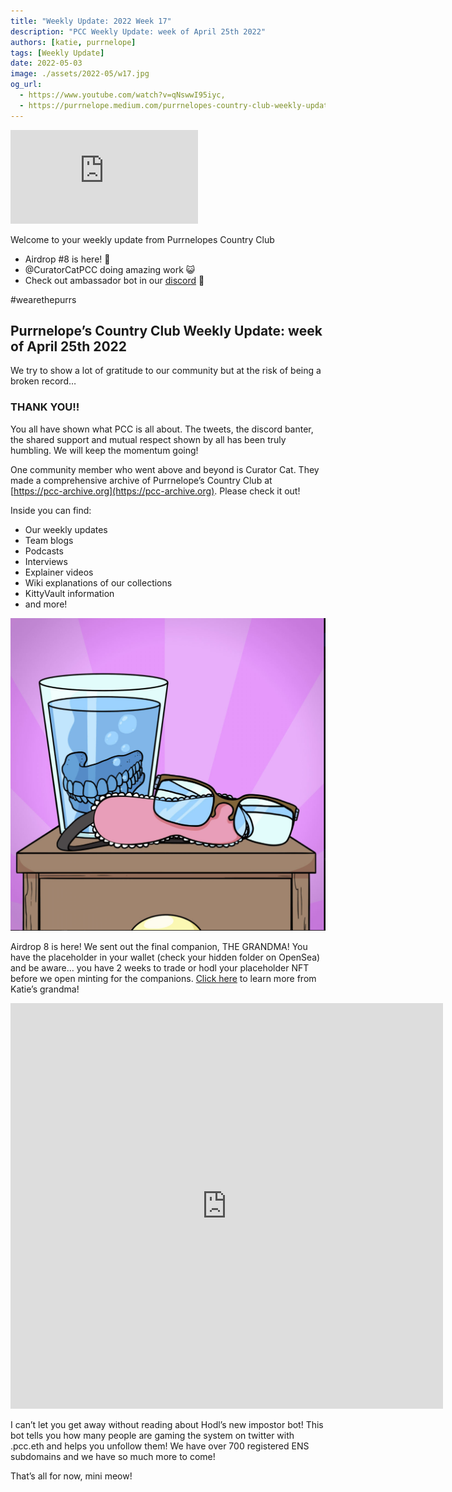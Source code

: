 ```yaml
---
title: "Weekly Update: 2022 Week 17"
description: "PCC Weekly Update: week of April 25th 2022"
authors: [katie, purrnelope]
tags: [Weekly Update]
date: 2022-05-03
image: ./assets/2022-05/w17.jpg
og_url:
  - https://www.youtube.com/watch?v=qNswwI95iyc,
  - https://purrnelope.medium.com/purrnelopes-country-club-weekly-update-week-of-april-25th-2022-f251c1c9e675
---
```


<iframe src="https://www.youtube.com/embed/qNswwI95iyc" title="YouTube video player" frameborder="0" allow="accelerometer; autoplay; clipboard-write; encrypted-media; gyroscope; picture-in-picture" allowFullScreen></iframe>

<!--truncate-->

Welcome to your weekly update from Purrnelopes Country Club

- Airdrop #8 is here! 👵
- @CuratorCatPCC doing amazing work 😺
- Check out ambassador bot in our [discord](http://discord.gg/purrnelopescountryclub) 🤖

#wearethepurrs

## Purrnelope’s Country Club Weekly Update: week of April 25th 2022

We try to show a lot of gratitude to our community but at the risk of being a broken record…

### THANK YOU!!

You all have shown what PCC is all about. The tweets, the discord banter, the shared support and mutual respect shown by all has been truly humbling. We will keep the momentum going!

One community member who went above and beyond is Curator Cat. They made a comprehensive archive of Purrnelope’s Country Club at [https://pcc-archive.org](https://pcc-archive.org). Please check it out!

Inside you can find:

- Our weekly updates
- Team blogs
- Podcasts
- Interviews
- Explainer videos
- Wiki explanations of our collections
- KittyVault information
- and more!

![](./assets/2022-05/purrks8.jpg)

Airdrop 8 is here! We sent out the final companion, THE GRANDMA! You have the placeholder in your wallet (check your hidden folder on OpenSea) and be aware… you have 2 weeks to trade or hodl your placeholder NFT before we open minting for the companions. [Click here](https://twitter.com/PurrnelopesCC/status/1520485640722288641) to learn more from Katie’s grandma!

<iframe src="https://cdn.embedly.com/widgets/media.html?type=text%2Fhtml&amp;key=a19fcc184b9711e1b4764040d3dc5c07&amp;schema=twitter&amp;url=https%3A//twitter.com/purrnelopescc/status/1520485640722288641&amp;image=https%3A//i.embed.ly/1/image%3Furl%3Dhttps%253A%252F%252Fabs.twimg.com%252Ferrors%252Flogo46x38.png%26key%3Da19fcc184b9711e1b4764040d3dc5c07" allowfullscreen="" frameborder="0" height="649" width="692" title="purrnelope.pcc.eth on Twitter: &quot;Airdrop #8 is here! @Hippapasta got her Grandma in to explain more below 👇Also:- Minting starts May 16th 🗓️- Minted companion will earn our $Token 🪙 pic.twitter.com/LIp3vk1ghi / Twitter&quot;" class="gp aq as ag cf" scrolling="auto"></iframe>

I can’t let you get away without reading about Hodl’s new impostor bot! This bot tells you how many people are gaming the system on twitter with .pcc.eth and helps you unfollow them! We have over 700 registered ENS subdomains and we have so much more to come!

That’s all for now, mini meow!
